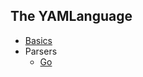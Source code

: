 The YAMLanguage
---

- [Basics](https://www.tutorialspoint.com/yaml/yaml_basics.htm)
- Parsers
    - [Go](https://sweetohm.net/article/go-yaml-parsers.en.html)
    
